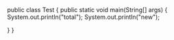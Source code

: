 public class Test
{
    public static void main(String[] args)
   {
   System.out.println("total");
   System.out.println("new");
  
  
  }
}

